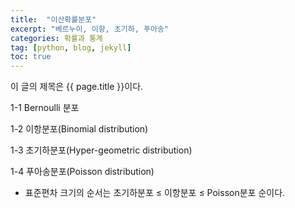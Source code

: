 ```yaml
---
title:  "이산확률분포"
excerpt: "베르누이, 이항, 초기하, 푸아송"
categories: 확률과 통계
tag: [python, blog, jekyll]
toc: true
---
```


이 글의 제목은 {{ page.title }}이다.

1-1 Bernoulli 분포

1-2 이항분포(Binomial distribution)

1-3 초기하분포(Hyper-geometric distribution)

1-4 푸아송분포(Poisson distribution)

+ 표준편차 크기의 순서는 초기하분포 ≤ 이항분포 ≤ Poisson분포 순이다.
